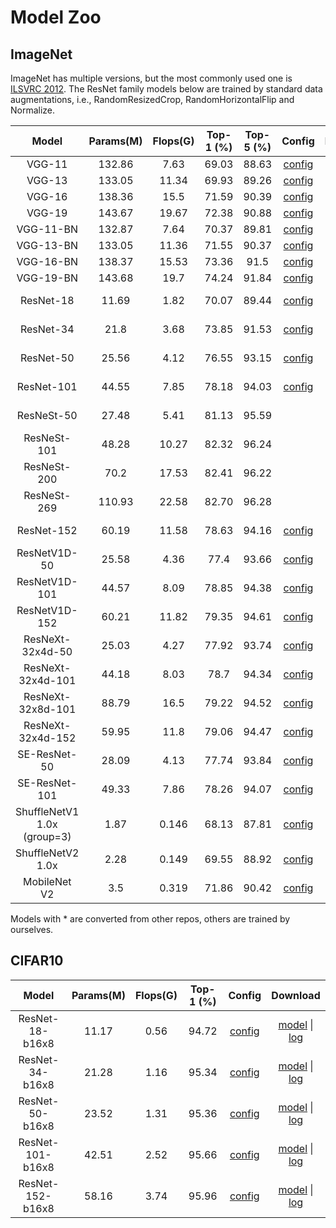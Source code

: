 # Model Zoo

## ImageNet

ImageNet has multiple versions, but the most commonly used one is [ILSVRC 2012](http://www.image-net.org/challenges/LSVRC/2012/).
The ResNet family models below are trained by standard data augmentations, i.e., RandomResizedCrop, RandomHorizontalFlip and Normalize.


|         Model         | Params(M) | Flops(G) | Top-1 (%) | Top-5 (%) | Config | Download |
|:---------------------:|:---------:|:--------:|:---------:|:---------:|:---------:|:--------:|
| VGG-11 | 132.86 | 7.63 | 69.03 | 88.63 | [config](https://github.com/open-mmlab/mmclassification/blob/master/configs/imagenet/vgg11.py) | [model](https://download.openmmlab.com/mmclassification/v0/imagenet/vgg11-01ecd97e.pth)* |
| VGG-13 | 133.05 | 11.34 | 69.93 | 89.26 | [config](https://github.com/open-mmlab/mmclassification/blob/master/configs/imagenet/vgg13.py) | [model](https://download.openmmlab.com/mmclassification/v0/imagenet/vgg13-9ad3945d.pth)*|
| VGG-16 | 138.36 | 15.5 | 71.59 | 90.39 | [config](https://github.com/open-mmlab/mmclassification/blob/master/configs/imagenet/vgg16.py) | [model](https://download.openmmlab.com/mmclassification/v0/imagenet/vgg16-91b6d117.pth)*|
| VGG-19 | 143.67 | 19.67 | 72.38 | 90.88 | [config](https://github.com/open-mmlab/mmclassification/blob/master/configs/imagenet/vgg19.py) | [model](https://download.openmmlab.com/mmclassification/v0/imagenet/vgg19-fee352a8.pth)*|
| VGG-11-BN | 132.87 | 7.64 | 70.37 | 89.81 | [config](https://github.com/open-mmlab/mmclassification/blob/master/configs/imagenet/vgg11bn.py) | [model](https://download.openmmlab.com/mmclassification/v0/imagenet/vgg11_bn-6fbbbf3f.pth)*|
| VGG-13-BN | 133.05 | 11.36 | 71.55 | 90.37 | [config](https://github.com/open-mmlab/mmclassification/blob/master/configs/imagenet/vgg13bn.py) | [model](https://download.openmmlab.com/mmclassification/v0/imagenet/vgg13_bn-4b5f9390.pth)*|
| VGG-16-BN | 138.37 | 15.53 | 73.36 | 91.5 | [config](https://github.com/open-mmlab/mmclassification/blob/master/configs/imagenet/vgg19.py) | [model](https://download.openmmlab.com/mmclassification/v0/imagenet/vgg16_bn-3ac6d8fd.pth)*|
| VGG-19-BN | 143.68 | 19.7 | 74.24 | 91.84 | [config](https://github.com/open-mmlab/mmclassification/blob/master/configs/imagenet/vgg19bn.py) | [model](https://download.openmmlab.com/mmclassification/v0/imagenet/vgg19_bn-7c058385.pth)*|
| ResNet-18             | 11.69     | 1.82     | 70.07 | 89.44 | [config](https://github.com/open-mmlab/mmclassification/blob/master/configs/imagenet/resnet18_b32x8.py) | [model](https://download.openmmlab.com/mmclassification/v0/imagenet/resnet18_batch256_20200708-34ab8f90.pth) &#124; [log](https://download.openmmlab.com/mmclassification/v0/imagenet/resnet18_batch256_20200708-34ab8f90.log.json) |
| ResNet-34             | 21.8      | 3.68     | 73.85 | 91.53 | [config](https://github.com/open-mmlab/mmclassification/blob/master/configs/imagenet/resnet34_b32x8.py) | [model](https://download.openmmlab.com/mmclassification/v0/imagenet/resnet34_batch256_20200708-32ffb4f7.pth) &#124; [log](https://download.openmmlab.com/mmclassification/v0/imagenet/resnet34_batch256_20200708-32ffb4f7.log.json) |
| ResNet-50             | 25.56     | 4.12     | 76.55 | 93.15 | [config](https://github.com/open-mmlab/mmclassification/blob/master/configs/imagenet/resnet50_b32x8.py) | [model](https://download.openmmlab.com/mmclassification/v0/imagenet/resnet50_batch256_20200708-cfb998bf.pth) &#124; [log](https://download.openmmlab.com/mmclassification/v0/imagenet/resnet50_batch256_20200708-cfb998bf.log.json) |
| ResNet-101            | 44.55     | 7.85     | 78.18 | 94.03 | [config](https://github.com/open-mmlab/mmclassification/blob/master/configs/imagenet/resnet101_b32x8.py) | [model](https://download.openmmlab.com/mmclassification/v0/imagenet/resnet101_batch256_20200708-753f3608.pth) &#124; [log](https://download.openmmlab.com/mmclassification/v0/imagenet/resnet101_batch256_20200708-753f3608.log.json) |
| ResNeSt-50            | 27.48     | 5.41     | 81.13 | 95.59 |  | [model](https://download.openmmlab.com/mmclassification/v0/imagenet/resnest50_converted-1ebf0afe.pth) &#124; [log]() |
| ResNeSt-101           | 48.28     | 10.27    | 82.32 | 96.24 |  | [model](https://download.openmmlab.com/mmclassification/v0/imagenet/resnest101_converted-032caa52.pth) &#124; [log]() |
| ResNeSt-200           | 70.2      | 17.53    | 82.41 | 96.22 |  | [model](https://download.openmmlab.com/mmclassification/v0/imagenet/resnest200_converted-581a60f2.pth) &#124; [log]() |
| ResNeSt-269           | 110.93    | 22.58    | 82.70 | 96.28 |  | [model](https://download.openmmlab.com/mmclassification/v0/imagenet/resnest269_converted-59930960.pth) &#124; [log]() |
| ResNet-152            | 60.19     | 11.58    | 78.63 | 94.16 | [config](https://github.com/open-mmlab/mmclassification/blob/master/configs/imagenet/resnet152_b32x8.py) | [model](https://download.openmmlab.com/mmclassification/v0/imagenet/resnet152_batch256_20200708-ec25b1f9.pth) &#124; [log](https://download.openmmlab.com/mmclassification/v0/imagenet/resnet152_batch256_20200708-ec25b1f9.log.json) |
| ResNetV1D-50          | 25.58     | 4.36     | 77.4  | 93.66 | [config](https://github.com/open-mmlab/mmclassification/blob/master/configs/imagenet/resnetv1d50_b32x8.py) | [model](https://download.openmmlab.com/mmclassification/v0/imagenet/resnetv1d50_batch256_20200708-1ad0ce94.pth) &#124; [log](https://download.openmmlab.com/mmclassification/v0/imagenet/resnetv1d50_batch256_20200708-1ad0ce94.log.json) |
| ResNetV1D-101         | 44.57     | 8.09     | 78.85 | 94.38 | [config](https://github.com/open-mmlab/mmclassification/blob/master/configs/imagenet/resnetv1d101_b32x8.py) | [model](https://download.openmmlab.com/mmclassification/v0/imagenet/resnetv1d101_batch256_20200708-9cb302ef.pth) &#124; [log](https://download.openmmlab.com/mmclassification/v0/imagenet/resnetv1d101_batch256_20200708-9cb302ef.log.json) |
| ResNetV1D-152         | 60.21     | 11.82    | 79.35 | 94.61 | [config](https://github.com/open-mmlab/mmclassification/blob/master/configs/imagenet/resnetv1d152_b32x8.py) | [model](https://download.openmmlab.com/mmclassification/v0/imagenet/resnetv1d152_batch256_20200708-e79cb6a2.pth) &#124; [log](https://download.openmmlab.com/mmclassification/v0/imagenet/resnetv1d152_batch256_20200708-e79cb6a2.log.json) |
| ResNeXt-32x4d-50      | 25.03     | 4.27     | 77.92 | 93.74 | [config](https://github.com/open-mmlab/mmclassification/blob/master/configs/imagenet/resnext50_32x4d_b32x8.py) | [model](https://download.openmmlab.com/mmclassification/v0/imagenet/resnext50_32x4d_batch256_20200708-c07adbb7.pth) &#124; [log](https://download.openmmlab.com/mmclassification/v0/imagenet/resnext50_32x4d_batch256_20200708-c07adbb7.log.json) |
| ResNeXt-32x4d-101     | 44.18     | 8.03     | 78.7  | 94.34 | [config](https://github.com/open-mmlab/mmclassification/blob/master/configs/imagenet/resnext101_32x4d_b32x8.py) | [model](https://download.openmmlab.com/mmclassification/v0/imagenet/resnext101_32x4d_batch256_20200708-87f2d1c9.pth) &#124; [log](https://download.openmmlab.com/mmclassification/v0/imagenet/resnext101_32x4d_batch256_20200708-87f2d1c9.log.json) |
| ResNeXt-32x8d-101     | 88.79     | 16.5     | 79.22 | 94.52 | [config](https://github.com/open-mmlab/mmclassification/blob/master/configs/imagenet/resnext101_32x8d_b32x8.py) | [model](https://download.openmmlab.com/mmclassification/v0/imagenet/resnext101_32x8d_batch256_20200708-1ec34aa7.pth) &#124; [log](https://download.openmmlab.com/mmclassification/v0/imagenet/resnext101_32x8d_batch256_20200708-1ec34aa7.log.json) |
| ResNeXt-32x4d-152     | 59.95     | 11.8     | 79.06 | 94.47 | [config](https://github.com/open-mmlab/mmclassification/blob/master/configs/imagenet/resnext152_32x4d_b32x8.py) | [model](https://download.openmmlab.com/mmclassification/v0/imagenet/resnext152_32x4d_batch256_20200708-aab5034c.pth) &#124; [log](https://download.openmmlab.com/mmclassification/v0/imagenet/resnext152_32x4d_batch256_20200708-aab5034c.log.json) |
| SE-ResNet-50          | 28.09     | 4.13     | 77.74 | 93.84 | [config](https://github.com/open-mmlab/mmclassification/blob/master/configs/imagenet/seresnet50_b32x8.py) | [model](https://download.openmmlab.com/mmclassification/v0/imagenet/se-resnet50_batch256_20200804-ae206104.pth) &#124; [log](https://download.openmmlab.com/mmclassification/v0/imagenet/se-resnet50_batch256_20200708-657b3c36.log.json) |
| SE-ResNet-101         | 49.33     | 7.86     | 78.26 | 94.07 | [config](https://github.com/open-mmlab/mmclassification/blob/master/configs/imagenet/seresnet101_b32x8.py) | [model](https://download.openmmlab.com/mmclassification/v0/imagenet/se-resnet101_batch256_20200804-ba5b51d4.pth) &#124; [log](https://download.openmmlab.com/mmclassification/v0/imagenet/se-resnet101_batch256_20200708-038a4d04.log.json) |
| ShuffleNetV1 1.0x (group=3)   | 1.87      | 0.146    | 68.13 | 87.81 | [config](https://github.com/open-mmlab/mmclassification/blob/master/configs/imagenet/shufflenet_v1_1x_b64x16_linearlr_bn_nowd.py) | [model](https://download.openmmlab.com/mmclassification/v0/imagenet/shufflenet_v1_batch1024_20200804-5d6cec73.pth) &#124; [log](https://download.openmmlab.com/mmclassification/v0/imagenet/shufflenet_v1_batch1024_20200804-5d6cec73.log.json) |
| ShuffleNetV2 1.0x     | 2.28      | 0.149    | 69.55 | 88.92 | [config](https://github.com/open-mmlab/mmclassification/blob/master/configs/imagenet/shufflenet_v2_1x_b64x16_linearlr_bn_nowd.py) | [model](https://download.openmmlab.com/mmclassification/v0/imagenet/shufflenet_v2_batch1024_20200812-5bf4721e.pth) &#124; [log](https://download.openmmlab.com/mmclassification/v0/imagenet/shufflenet_v2_batch1024_20200804-8860eec9.log.json) |
| MobileNet V2          | 3.5       | 0.319    | 71.86 | 90.42 | [config](https://github.com/open-mmlab/mmclassification/blob/master/configs/imagenet/mobilenet_v2_b32x8.py) | [model](https://download.openmmlab.com/mmclassification/v0/imagenet/mobilenet_v2_batch256_20200708-3b2dc3af.pth) &#124; [log](https://download.openmmlab.com/mmclassification/v0/imagenet/mobilenet_v2_batch256_20200708-3b2dc3af.log.json) |

Models with * are converted from other repos, others are trained by ourselves.


## CIFAR10

|         Model         | Params(M) | Flops(G) | Top-1 (%) | Config | Download |
|:---------------------:|:---------:|:--------:|:---------:|:--------:|:--------:|
| ResNet-18-b16x8 | 11.17 | 0.56 | 94.72 | [config](https://github.com/open-mmlab/mmclassification/blob/master/configs/cifar10/resnet18_b16x8.py) | [model](https://download.openmmlab.com/mmclassification/v0/cifar10/resnet18_b16x8_20200823-f906fa4e.pth) &#124; [log](https://download.openmmlab.com/mmclassification/v0/cifar10/resnet18_b16x8_20200823-f906fa4e.log.json) |
| ResNet-34-b16x8 | 21.28 | 1.16 | 95.34 | [config](https://github.com/open-mmlab/mmclassification/blob/master/configs/cifar10/resnet34_b16x8.py) | [model](https://download.openmmlab.com/mmclassification/v0/cifar10/resnet34_b16x8_20200823-52d5d832.pth) &#124; [log](https://download.openmmlab.com/mmclassification/v0/cifar10/resnet34_b16x8_20200823-52d5d832.log.json) |
| ResNet-50-b16x8 | 23.52 | 1.31 | 95.36 | [config](https://github.com/open-mmlab/mmclassification/blob/master/configs/cifar10/resnet50_b16x8.py) | [model](https://download.openmmlab.com/mmclassification/v0/cifar10/resnet50_b16x8_20200823-882aa7b1.pth) &#124; [log](https://download.openmmlab.com/mmclassification/v0/cifar10/resnet50_b16x8_20200823-882aa7b1.log.json) |
| ResNet-101-b16x8 | 42.51 | 2.52 | 95.66 | [config](https://github.com/open-mmlab/mmclassification/blob/master/configs/cifar10/resnet101_b16x8.py) | [model](https://download.openmmlab.com/mmclassification/v0/cifar10/resnet101_b16x8_20200823-d9501bbc.pth) &#124; [log](https://download.openmmlab.com/mmclassification/v0/cifar10/resnet101_b16x8_20200823-d9501bbc.log.json) |
| ResNet-152-b16x8 | 58.16 | 3.74 | 95.96 | [config](https://github.com/open-mmlab/mmclassification/blob/master/configs/cifar10/resnet152_b16x8.py) | [model](https://download.openmmlab.com/mmclassification/v0/cifar10/resnet152_b16x8_20200823-ad4d5d0c.pth) &#124; [log](https://download.openmmlab.com/mmclassification/v0/cifar10/resnet152_b16x8_20200823-ad4d5d0c.log.json) |
